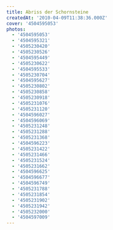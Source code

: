 ```yaml
---
title: Abriss der Schornsteine
createdAt: '2010-04-09T11:38:36.000Z'
cover: '4504595053'
photos:
  - '4504595053'
  - '4504595321'
  - '4505230420'
  - '4505230526'
  - '4504595449'
  - '4505230622'
  - '4504595533'
  - '4505230704'
  - '4504595627'
  - '4505230802'
  - '4505230858'
  - '4505230918'
  - '4505231076'
  - '4505231120'
  - '4504596027'
  - '4504596069'
  - '4505231248'
  - '4505231288'
  - '4505231368'
  - '4504596223'
  - '4505231422'
  - '4505231466'
  - '4505231524'
  - '4505231662'
  - '4504596625'
  - '4504596677'
  - '4504596749'
  - '4505231788'
  - '4505231854'
  - '4505231902'
  - '4505231942'
  - '4505232000'
  - '4504597009'
---
```


